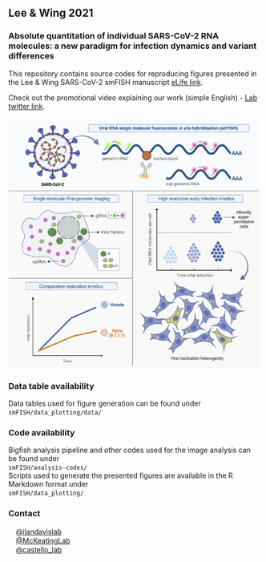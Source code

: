 ## Lee & Wing 2021  

### Absolute quantitation of individual SARS-CoV-2 RNA molecules: a new paradigm for infection dynamics and variant differences  

This repository contains source codes for reproducing figures presented in the Lee & Wing SARS-CoV-2 smFISH manuscript [eLife link](https://elifesciences.org/articles/74153).  

Check out the promotional video explaining our work (simple English) - [Lab twitter link](https://twitter.com/ilandavislab/status/1487396079142416389?s=20&t=UMhSP_achh5Sp-3NFdCNZQ). 

<img src="https://github.com/jefflee1103/Lee_Wing-SARS2/raw/main/Graphical_abstract.png" width="500" height="500">   

### Data table availability

Data tables used for figure generation can be found under `smFISH/data_plotting/data/`  

### Code availability

Bigfish analysis pipeline and other codes used for the image analysis can be found under  
`smFISH/analysis-codes/`  
Scripts used to generate the presented figures are available in the R Markdown format under  
`smFISH/data_plotting/`  

### Contact

<img src="https://raw.githubusercontent.com/rahuldkjain/github-profile-readme-generator/master/src/images/icons/Social/twitter.svg" width="15" height="15">[@ilandavislab](https://twitter.com/ilandavislab)  
<img src="https://raw.githubusercontent.com/rahuldkjain/github-profile-readme-generator/master/src/images/icons/Social/twitter.svg" width="15" height="15">[@McKeatingLab](https://twitter.com/McKeatingLab)  
<img src="https://raw.githubusercontent.com/rahuldkjain/github-profile-readme-generator/master/src/images/icons/Social/twitter.svg" width="15" height="15">[@castello_lab](https://twitter.com/castello_lab)  
